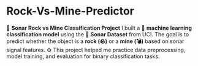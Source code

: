 # Rock-Vs-Mine-Predictor
📌 **Sonar Rock vs Mine Classification Project**
I built a 🧠 **machine learning classification model** using the 🎯 **Sonar Dataset** from UCI.
The goal is to predict whether the object is a **rock (🪨)** or a **mine (💣)** based on sonar signal features.
⚙️ This project helped me practice data preprocessing, model training, and evaluation for binary classification tasks.
